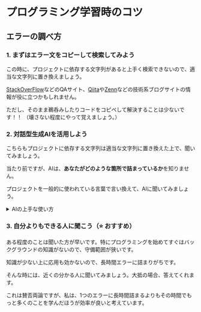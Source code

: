 # プログラミング学習時のコツ

## エラーの調べ方

### 1. まずはエラー文をコピーして検索してみよう
この時に、プロジェクトに依存する文字列があると上手く検索できないので、適当な文字列に置き換えましょう。

[StackOverFlow](https://stackoverflow.com/questions)などのQAサイト、[Qiita](https://qiita.com/)や[Zenn](https://zenn.dev/)などの技術系ブログサイトの情報が役に立つかもしれません。

ただし、そのまま鵜呑みしたりコードをコピペして解決することは少ないです！！
（壊さない程度にやって覚えましょう。）

### 2. 対話型生成AIを活用しよう
こちらもプロジェクトに依存する文字列は適当な文字列に置き換えた上で、聞いてみましょう。

当たり前ですが、AIは、**あなたがどのような箇所で詰まっているか**を知りません。

プロジェクトを一般的に使われている言葉で言い換えて、AIに聞いてみましょう。

<details>
<summary>AIの上手な使い方</summary>

- 最初に、どんなことをしてほしいのかを指示しましょう。（例：「Webアプリケーション開発をしています。相談に乗ってください。」）

- 自分が聞きたい言語、使っているライブラリとそのバージョンを教えましょう（例：Pythonのバージョンは3.10です。）

- プロンプトはmarkdown記法で書きましょう。（例：コードをプロンプトに含めたい場合は、「```」で囲む）

- 今、どんな状況で、どうしてほしいのかを明示しましょう。

- タスクは細分化しましょう。

</details>

### 3. 自分よりもできる人に聞こう（**⭐️ おすすめ**）
ある程度のことは聞いた方が早いです。特にプログラミングを始めてすぐはバックグラウンドの知識がないので、守備範囲が狭いです。

知識が少ない上に応用も効かないので、長時間エラーに詰まりがちです。

そんな時には、近くの分かる人に聞いてみましょう。大抵の場合、答えてくれます。

これは賛否両論ですが、私は、1つのエラーに長時間詰まるよりもその時間でもっと多くのことを学んだほうが効率が良いと考えています。

